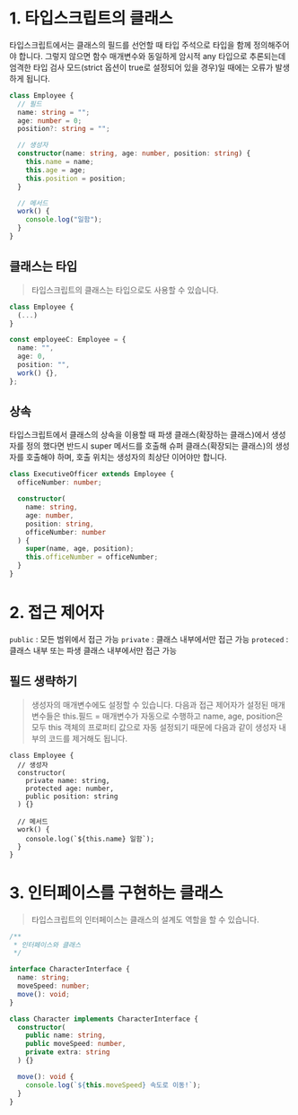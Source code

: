 # 1. 타입스크립트의 클래스
타입스크립트에서는 클래스의 필드를 선언할 때 타입 주석으로 타입을 함께 정의해주어야 합니다. 그렇지 않으면 함수 매개변수와 동일하게 암시적 any 타입으로 추론되는데 엄격한 타입 검사 모드(strict 옵션이 true로 설정되어 있을 경우)일 때에는 오류가 발생하게 됩니다. 

```ts
class Employee {
  // 필드
  name: string = "";
  age: number = 0;
  position?: string = "";

  // 생성자
  constructor(name: string, age: number, position: string) {
    this.name = name;
    this.age = age;
    this.position = position;
  }

  // 메서드
  work() {
    console.log("일함");
  }
}
```


## 클래스는 타입
> 타입스크립트의 클래스는 타입으로도 사용할 수 있습니다.

```ts
class Employee {
  (...)
}

const employeeC: Employee = {
  name: "",
  age: 0,
  position: "",
  work() {},
};
```


## 상속
타입스크립트에서 클래스의 상속을 이용할 때 파생 클래스(확장하는 클래스)에서 생성자를 정의 했다면 반드시 super 메서드를 호출해 슈퍼 클래스(확장되는 클래스)의 생성자를 호출해야 하며, 호출 위치는 생성자의 최상단 이어야만 합니다.
```ts
class ExecutiveOfficer extends Employee {
  officeNumber: number;

  constructor(
    name: string,
    age: number,
    position: string,
    officeNumber: number
  ) {
    super(name, age, position);
    this.officeNumber = officeNumber;
  }
}
```


# 2. 접근 제어자
`public` : 모든 범위에서 접근 가능
`private` : 클래스 내부에서만 접근 가능
`proteced` : 클래스 내부 또는 파생 클래스 내부에서만 접근 가능



## 필드 생략하기
> 생성자의 매개변수에도 설정할 수 있습니다. 다음과 접근 제어자가 설정된 매개변수들은 this.필드 = 매개변수가 자동으로 수행하고 name, age, position은 모두 this 객체의 프로퍼티 값으로 자동 설정되기 때문에 다음과 같이 생성자 내부의 코드를 제거해도 됩니다.

```
class Employee {
  // 생성자
  constructor(
    private name: string,
    protected age: number,
    public position: string
  ) {}

  // 메서드
  work() {
    console.log(`${this.name} 일함`);
  }
}
```

# 3. 인터페이스를 구현하는 클래스
> 타입스크립트의 인터페이스는 클래스의 설계도 역할을 할 수 있습니다.
```ts
/**
 * 인터페이스와 클래스
 */

interface CharacterInterface {
  name: string;
  moveSpeed: number;
  move(): void;
}

class Character implements CharacterInterface {
  constructor(
    public name: string,
    public moveSpeed: number,
    private extra: string
  ) {}

  move(): void {
    console.log(`${this.moveSpeed} 속도로 이동!`);
  }
}
```

